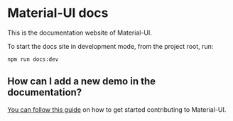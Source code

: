 # Material-UI docs

This is the documentation website of Material-UI.

To start the docs site in development mode, from the project root, run:

```sh
npm run docs:dev
```

## How can I add a new demo in the documentation?

[You can follow this guide](https://github.com/mui-org/material-ui/blob/v1-beta/CONTRIBUTING.md)
on how to get started contributing to Material-UI.
